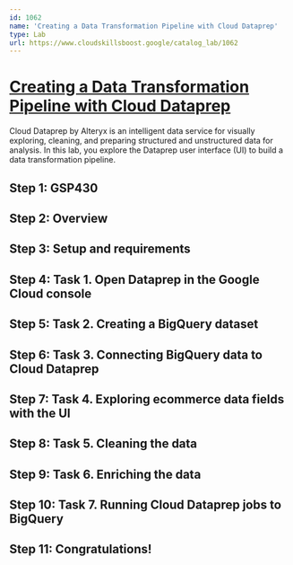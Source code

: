 ```yaml
---
id: 1062
name: 'Creating a Data Transformation Pipeline with Cloud Dataprep'
type: Lab
url: https://www.cloudskillsboost.google/catalog_lab/1062
---
```


# [Creating a Data Transformation Pipeline with Cloud Dataprep](https://www.cloudskillsboost.google/catalog_lab/1062)

Cloud Dataprep by Alteryx is an intelligent data service for visually exploring, cleaning, and preparing structured and unstructured data for analysis. In this lab, you explore the Dataprep user interface (UI) to build a data transformation pipeline.

## Step 1: GSP430

## Step 2: Overview

## Step 3: Setup and requirements

## Step 4: Task 1. Open Dataprep in the Google Cloud console

## Step 5: Task 2. Creating a BigQuery dataset

## Step 6: Task 3. Connecting BigQuery data to Cloud Dataprep

## Step 7: Task 4. Exploring ecommerce data fields with the UI

## Step 8: Task 5. Cleaning the data

## Step 9: Task 6. Enriching the data

## Step 10: Task 7. Running Cloud Dataprep jobs to BigQuery

## Step 11: Congratulations!
